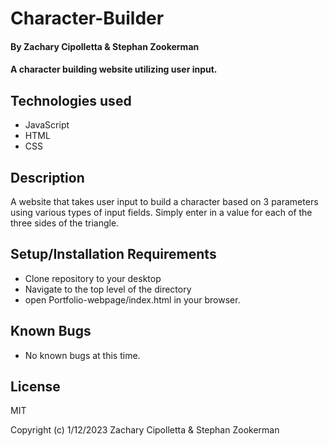 # Character-Builder

#### By Zachary Cipolletta & Stephan Zookerman

#### A character building website utilizing user input.

## Technologies used

* JavaScript
* HTML
* CSS

## Description

A website that takes user input to build a character based on 3 parameters using various types of input fields.
Simply enter in a value for each of the three sides of the triangle.

## Setup/Installation Requirements

* Clone repository to your desktop
* Navigate to the top level of the directory
* open Portfolio-webpage/index.html in your browser.

## Known Bugs
 * No known bugs at this time.

## License
MIT

Copyright (c) 1/12/2023 Zachary Cipolletta & Stephan Zookerman
